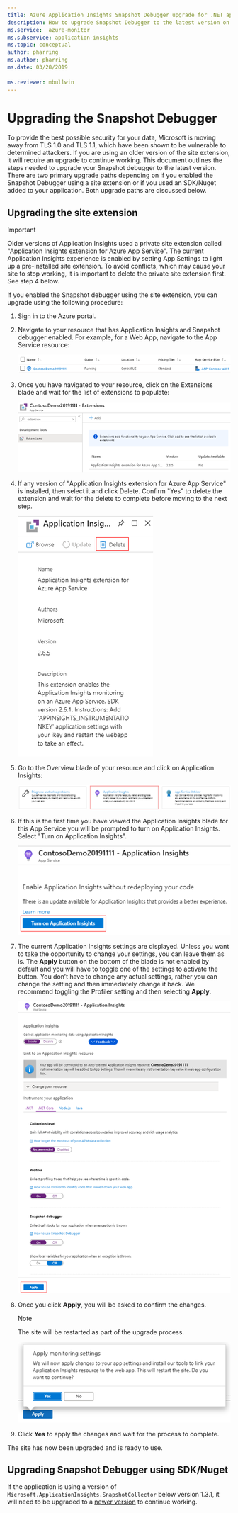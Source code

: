```yaml
---
title: Azure Application Insights Snapshot Debugger upgrade for .NET apps | Microsoft Docs
description: How to upgrade Snapshot Debugger to the latest version on Azure App Services, or via Nuget packages
ms.service:  azure-monitor
ms.subservice: application-insights
ms.topic: conceptual
author: pharring
ms.author: pharring
ms.date: 03/28/2019

ms.reviewer: mbullwin
---
```


# Upgrading the Snapshot Debugger

To provide the best possible security for your data, Microsoft is moving away from TLS 1.0 and TLS 1.1, which have been shown to be vulnerable to determined attackers. If you are using an older version of the site extension, it will require an upgrade to continue working. This document outlines the steps needed to upgrade your Snapshot debugger to the latest version. 
There are two primary upgrade paths depending on if you enabled the Snapshot Debugger using a site extension or if you used an SDK/Nuget added to your application. Both upgrade paths are discussed below. 

## Upgrading the site extension

> [!IMPORTANT]
> Older versions of Application Insights used a private site extension called "Application Insights extension for Azure App Service". The current Application Insights experience is enabled by setting App Settings to light up a pre-installed site extension.
> To avoid conflicts, which may cause your site to stop working, it is important to delete the private site extension first. See step 4 below.

If you enabled the Snapshot debugger using the site extension, you can upgrade using the following procedure:

1. Sign in to the Azure portal.
2. Navigate to your resource that has Application Insights and Snapshot debugger enabled. For example, for a Web App, navigate to the App Service resource:

   ![Screenshot of individual App Service resource named DiagService01](./media/snapshot-debugger-upgrade/app-service-resource.png)

3. Once you have navigated to your resource, click on the Extensions blade and wait for the list of extensions to populate:

   ![Screenshot of App Service Extensions showing Application Insights extension for Azure App Service installed](./media/snapshot-debugger-upgrade/application-insights-site-extension-to-be-deleted.png)

4. If any version of "Application Insights extension for Azure App Service" is installed, then select it and click Delete. Confirm "Yes" to delete the extension and wait for the delete to complete before moving to the next step.

   ![Screenshot of App Service Extensions showing Application Insights extension for Azure App Service with the Delete button highlighted](./media/snapshot-debugger-upgrade/application-insights-site-extension-delete.png)

5. Go to the Overview blade of your resource and click on Application Insights:

   ![Screenshot of three buttons. Center button with name Application Insights is selected](./media/snapshot-debugger-upgrade/application-insights-button.png)

6. If this is the first time you have viewed the Application Insights blade for this App Service you will be prompted to turn on Application Insights. Select "Turn on Application Insights".
 
   ![Screenshot of the first time experience for the Application Insights blade with the Turn on Application Insights button highlighted](./media/snapshot-debugger-upgrade/turn-on-application-insights.png)

7. The current Application Insights settings are displayed. Unless you want to take the opportunity to change your settings, you can leave them as is. The **Apply** button on the bottom of the blade is not enabled by default and you will have to toggle one of the settings to activate the button. You don’t have to change any actual settings, rather you can change the setting and then immediately change it back. We recommend toggling the Profiler setting and then selecting **Apply**.

   ![Screenshot of Application Insights App Service Configuration page with Apply button highlighted in red](./media/snapshot-debugger-upgrade/view-application-insights-data.png)

8. Once you click **Apply**, you will be asked to confirm the changes.

    > [!NOTE]
    > The site will be restarted as part of the upgrade process.

   ![Screenshot of App Service's apply monitoring prompt. Text box displays message: "We will now apply changes to your app settings and install our tools to link your Application Insights resource to the web app. This will restart the site. Do you want to continue?"](./media/snapshot-debugger-upgrade/apply-monitoring-settings.png)

9. Click **Yes** to apply the changes and wait for the process to complete.

The site has now been upgraded and is ready to use.

## Upgrading Snapshot Debugger using SDK/Nuget

If the application is using a version of `Microsoft.ApplicationInsights.SnapshotCollector` below version 1.3.1, it will need to be upgraded to a [newer version](https://www.nuget.org/packages/Microsoft.ApplicationInsights.SnapshotCollector) to continue working.

